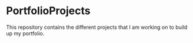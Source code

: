 # PortfolioProjects
This repository contains the different projects that I am working on to build up my portfolio.
